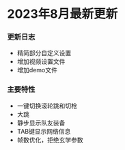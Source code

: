 # 2023年8月最新更新
### 更新日志
- 精简部分自定义设置
- 增加视频设置文件
- 增加demo文件
### 主要特性
  - 一键切换滚轮跳和切枪
  - 大跳
  - 静步显示队友装备
  - TAB键显示网络信息
  - 帧数优化，拒绝玄学参数